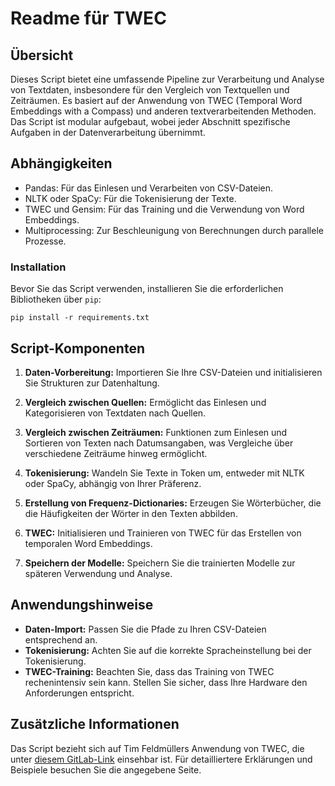 # Readme für TWEC

## Übersicht
Dieses Script bietet eine umfassende Pipeline zur Verarbeitung und Analyse von Textdaten, insbesondere für den Vergleich von Textquellen und Zeiträumen. Es basiert auf der Anwendung von TWEC (Temporal Word Embeddings with a Compass) und anderen textverarbeitenden Methoden. Das Script ist modular aufgebaut, wobei jeder Abschnitt spezifische Aufgaben in der Datenverarbeitung übernimmt.

## Abhängigkeiten
- Pandas: Für das Einlesen und Verarbeiten von CSV-Dateien.
- NLTK oder SpaCy: Für die Tokenisierung der Texte.
- TWEC und Gensim: Für das Training und die Verwendung von Word Embeddings.
- Multiprocessing: Zur Beschleunigung von Berechnungen durch parallele Prozesse.

### Installation
Bevor Sie das Script verwenden, installieren Sie die erforderlichen Bibliotheken über `pip`:
```
pip install -r requirements.txt
```

## Script-Komponenten
1. **Daten-Vorbereitung:** Importieren Sie Ihre CSV-Dateien und initialisieren Sie Strukturen zur Datenhaltung.
   
2. **Vergleich zwischen Quellen:** Ermöglicht das Einlesen und Kategorisieren von Textdaten nach Quellen.

3. **Vergleich zwischen Zeiträumen:** Funktionen zum Einlesen und Sortieren von Texten nach Datumsangaben, was Vergleiche über verschiedene Zeiträume hinweg ermöglicht.

4. **Tokenisierung:** Wandeln Sie Texte in Token um, entweder mit NLTK oder SpaCy, abhängig von Ihrer Präferenz.

5. **Erstellung von Frequenz-Dictionaries:** Erzeugen Sie Wörterbücher, die die Häufigkeiten der Wörter in den Texten abbilden.

6. **TWEC:** Initialisieren und Trainieren von TWEC für das Erstellen von temporalen Word Embeddings.

7. **Speichern der Modelle:** Speichern Sie die trainierten Modelle zur späteren Verwendung und Analyse.

## Anwendungshinweise
- **Daten-Import:** Passen Sie die Pfade zu Ihren CSV-Dateien entsprechend an.
- **Tokenisierung:** Achten Sie auf die korrekte Spracheinstellung bei der Tokenisierung.
- **TWEC-Training:** Beachten Sie, dass das Training von TWEC rechenintensiv sein kann. Stellen Sie sicher, dass Ihre Hardware den Anforderungen entspricht.

## Zusätzliche Informationen
Das Script bezieht sich auf Tim Feldmüllers Anwendung von TWEC, die unter [diesem GitLab-Link](https://gitlab.uzh.ch/zukoko/sommerschule-2023/-/tree/master/C5-Distributionelle-Semantik/TWEC_Clustering/scripts?ref_type=heads) einsehbar ist. Für detailliertere Erklärungen und Beispiele besuchen Sie die angegebene Seite.
